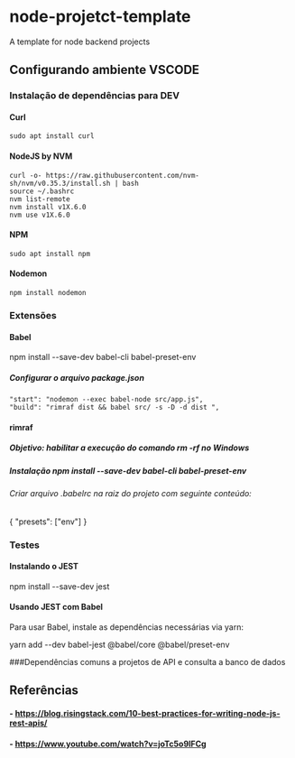 # node-projetct-template
A template for node backend projects


## Configurando ambiente VSCODE

### Instalação de dependências para DEV

#### Curl 
    sudo apt install curl

#### NodeJS by NVM
    curl -o- https://raw.githubusercontent.com/nvm-sh/nvm/v0.35.3/install.sh | bash
    source ~/.bashrc
    nvm list-remote
    nvm install v1X.6.0
    nvm use v1X.6.0
    
#### NPM
    sudo apt install npm
    
#### Nodemon
    npm install nodemon   


### Extensões

#### Babel
npm install --save-dev babel-cli babel-preset-env
##### Configurar o arquivo package.json

    "start": "nodemon --exec babel-node src/app.js",
    "build": "rimraf dist && babel src/ -s -D -d dist ",
#### rimraf
##### Objetivo: habilitar a execução do comando rm -rf no Windows
##### Instalação npm install --save-dev babel-cli babel-preset-env
###### Criar arquivo  .babelrc na raiz do projeto com seguinte conteúdo:
{
  "presets": ["env"]
}

### Testes 
#### Instalando o JEST
npm install --save-dev jest

#### Usando JEST com Babel
Para usar Babel, instale as dependências necessárias via yarn:

yarn add --dev babel-jest @babel/core @babel/preset-env

###Dependências comuns a projetos de API e consulta a banco de dados


## Referências
#### -  https://blog.risingstack.com/10-best-practices-for-writing-node-js-rest-apis/
#### -  https://www.youtube.com/watch?v=joTc5o9lFCg
